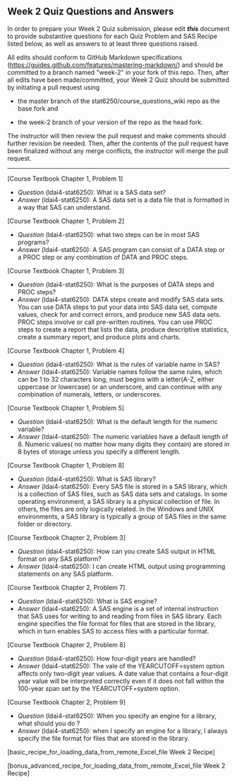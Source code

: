 ## Week 2 Quiz Questions and Answers

In order to prepare your Week 2 Quiz submission, please edit ***this*** document to provide substantive questions for each Quiz Problem and SAS Recipe listed below, as well as answers to at least three questions raised.

All edits should conform to GitHub Markdown specifications (https://guides.github.com/features/mastering-markdown/) and should be committed to a branch named "week-2" in your fork of this repo. Then, after all edits have been made/committed, your Week 2 Quiz should be submitted by initiating a pull request using

- the master branch of the stat6250/course_questions_wiki repo as the base fork and

- the week-2 branch of your version of the repo as the head fork.

The instructor will then review the pull request and make comments should further revision be needed. Then, after the contents of the pull request have been finalized without any merge conflicts, the instructor will merge the pull request.



********************************************************************************



[Course Textbook Chapter 1, Problem 1]
- *Question* (ldai4-stat6250): What is a SAS data set?
- *Answer* (ldai4-stat6250): A SAS data set is a data file that is formatted in a way that SAS can understand.


[Course Textbook Chapter 1, Problem 2]
- *Question* (ldai4-stat6250): what two steps can be in most SAS programs?
- *Answer*  (ldai4-stat6250): A SAS program can consist of a DATA step or a PROC step or any combination of DATA and PROC steps.


[Course Textbook Chapter 1, Problem 3]
- *Question* (ldai4-stat6250): What is the purposes of DATA steps and PROC steps?
- *Answer*  (ldai4-stat6250): DATA steps create and modify SAS data sets. You can use DATA steps to put your data into SAS data set, compute values, check for and correct errors, and produce new SAS data sets. PROC steps involve or call pre-written routines. You can use PROC steps to create a report that lists the data, produce descriptive statistics, create a summary report, and produce plots and charts.

[Course Textbook Chapter 1, Problem 4]
- *Question* (ldai4-stat6250): What is the rules of variable name in SAS?
- *Answer*  (ldai4-stat6250): Variable names follow the same rules, which can be 1 to 32 characters long, must begins with a letter(A-Z, either uppercase or lowercase) or an underscore, and can continue with any combination of numerals, letters, or underscores.


[Course Textbook Chapter 1, Problem 5]
- *Question* (ldai4-stat6250): What is the default length for the numeric variable?
- *Answer*  (ldai4-stat6250): The numeric variables have a default length of 8. Numeric values( no matter how many digits they contain) are stored in 8 bytes of storage unless you specify a different length.



[Course Textbook Chapter 1, Problem 8]
- *Question* (ldai4-stat6250): What is SAS library?
- *Answer*  (ldai4-stat6250): Every SAS file is stored in a SAS library, which is a collection of SAS files, such as SAS data sets and catalogs. In some operating environment, a SAS library is a physical collection of file. In others, the files are only logically related. In the Windows and UNIX environments, a SAS library is typically a group of SAS files in the same folder or directory.



[Course Textbook Chapter 2, Problem 3]
- *Question* (ldai4-stat6250): How can you create SAS output in HTML format on any SAS platform?
- *Answer*  (ldai4-stat6250): I can create HTML output using programming statements on any SAS platform.



[Course Textbook Chapter 2, Problem 7]
- *Question* (ldai4-stat6250): What is SAS engine?
- *Answer*  (ldai4-stat6250): A SAS engine is a set of internal instruction that SAS uses for writing to and reading from files in SAS library. Each engine specifies the file format for files that are stored in the library, which in turn enables SAS to access files with a particular format.



[Course Textbook Chapter 2, Problem 8]
- *Question* (ldai4-stat6250): How four-digit years are handled?
- *Answer*  (ldai4-stat6250): The vale of the YEARCUTOFF=system option affects only two-digit year values. A date value that contains a four-digit year value will be interpreted correctly even if it does not fall within the 100-year span set by the YEARCUTOFF=system option.



[Course Textbook Chapter 2, Problem 9]
- *Question* (ldai4-stat6250): When you specify an engine for a library, what should you do ?
- *Answer*  (ldai4-stat6250): when I specify an engine for a library, I always specify the file format for files that are stored in the library.


[basic_recipe_for_loading_data_from_remote_Excel_file Week 2 Recipe]



[bonus_advanced_recipe_for_loading_data_from_remote_Excel_file Week 2 Recipe]


